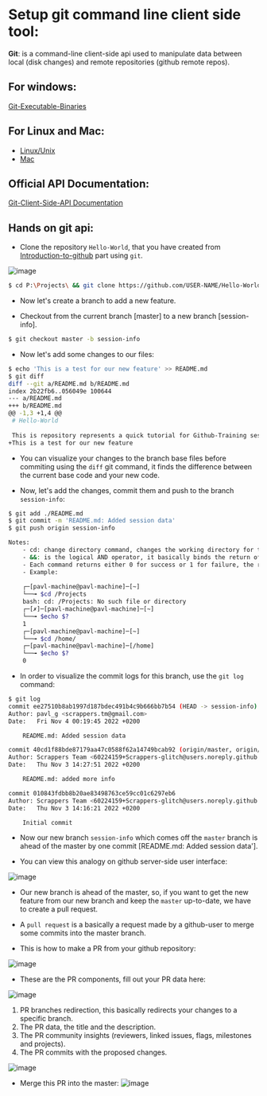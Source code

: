 # Setup git command line client side tool:

**Git**: is a command-line client-side api used to manipulate data between local (disk changes) and remote repositories (github remote repos).

## For windows: 

[Git-Executable-Binaries](https://git-scm.com/download/win)

## For Linux and Mac: 

- [Linux/Unix](https://git-scm.com/download/linux)
- [Mac](https://git-scm.com/download/mac)

## Official API Documentation:

[Git-Client-Side-API Documentation](https://git-scm.com/docs)

## Hands on git api:

- Clone the repository `Hello-World`, that you have created from [Introduction-to-github]() part using `git`.

![image](https://user-images.githubusercontent.com/60224159/199841859-7b9b930a-9c72-4e23-bed5-9ea03c497de4.png)

```bash
$ cd P:\Projects\ && git clone https://github.com/USER-NAME/Hello-World.git
```
- Now let's create a branch to add a new feature.

- Checkout from the current branch [master] to a new branch [session-info].

```bash
$ git checkout master -b session-info
```

- Now let's add some changes to our files:

```bash
$ echo 'This is a test for our new feature' >> README.md
$ git diff
diff --git a/README.md b/README.md
index 2b22fb6..056049e 100644
--- a/README.md
+++ b/README.md
@@ -1,3 +1,4 @@
 # Hello-World
 
 This is repository represents a quick tutorial for Github-Training sessions.
+This is a test for our new feature
```

- You can visualize your changes to the branch base files before commiting using the `diff` git command, it finds the difference between the current base code and your new code.

- Now, let's add the changes, commit them and push to the branch `session-info`: 
```bash
$ git add ./README.md
$ git commit -m 'README.md: Added session data'
$ git push origin session-info
```

```bash
Notes:
    - cd: change directory command, changes the working directory for the current terminal process.
    - &&: is the logical AND operator, it basically binds the return of both commands [the cd] and [the git].
    - Each command returns either 0 for success or 1 for failure, the return value is usually recorded in $? variable.
    - Example: 
 
    ┌─[pavl-machine@pavl-machine]─[~]
    └──╼ $cd /Projects
    bash: cd: /Projects: No such file or directory
    ┌─[✗]─[pavl-machine@pavl-machine]─[~]
    └──╼ $echo $?
    1
    ┌─[pavl-machine@pavl-machine]─[~]
    └──╼ $cd /home/
    ┌─[pavl-machine@pavl-machine]─[/home]
    └──╼ $echo $?
    0

```

- In order to visualize the commit logs for this branch, use the `git log` command: 
```bash
$ git log
commit ee27510b8ab1997d187bdec491b4c9b666bb7b54 (HEAD -> session-info)
Author: pavl_g <scrappers.tm@gmail.com>
Date:   Fri Nov 4 00:19:45 2022 +0200

    README.md: Added session data

commit 40cd1f88bde87179aa47c0588f62a14749bcab92 (origin/master, origin/HEAD, master)
Author: Scrappers Team <60224159+Scrappers-glitch@users.noreply.github.com>
Date:   Thu Nov 3 14:27:51 2022 +0200

    README.md: added more info

commit 010843fdbb8b20ae83498763ce59cc01c6297eb6
Author: Scrappers Team <60224159+Scrappers-glitch@users.noreply.github.com>
Date:   Thu Nov 3 14:16:21 2022 +0200

    Initial commit
```

- Now our new branch `session-info` which comes off the `master` branch is ahead of the master by one commit [README.md: Added session data'].

- You can view this analogy on github server-side user interface:

![image](https://user-images.githubusercontent.com/60224159/199846078-b3d03586-5289-49db-8076-ce5d07dbb4b9.png)

- Our new branch is ahead of the master, so, if you want to get the new feature from our new branch and keep the `master` up-to-date, we have to create a pull request.

- A `pull request` is a basically a request made by a github-user to merge some commits into the master branch.

- This is how to make a PR from your github repository: 

![image](https://user-images.githubusercontent.com/60224159/199846155-b5199d02-a9df-42db-b71c-3f2c2c9ad193.png)

- These are the PR components, fill out your PR data here: 

![image](https://user-images.githubusercontent.com/60224159/199846386-23b152b0-2faa-44f9-a660-5a812ac2aace.png)

1) PR branches redirection, this basically redirects your changes to a specific branch.
2) The PR data, the title and the description.
3) The PR community insights (reviewers, linked issues, flags, milestones and projects).
4) The PR commits with the proposed changes.

![image](https://user-images.githubusercontent.com/60224159/199846953-478fbeef-2971-4ea1-9c47-c9c473e1adb1.png)

- Merge this PR into the master: 
![image](https://user-images.githubusercontent.com/60224159/199855330-63234d9e-5b76-40c8-8737-a495044a570a.png)


